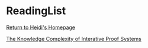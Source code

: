 # ReadingList

[Return to Heidi's Homepage](https://heidizhangctr.github.io/heidi.zhang.ctr.github.io/)


[The Knowledge Complexity of Interative Proof Systems](https://people.csail.mit.edu/silvio/Selected%20Scientific%20Papers/Proof%20Systems/The_Knowledge_Complexity_Of_Interactive_Proof_Systems.pdf)

